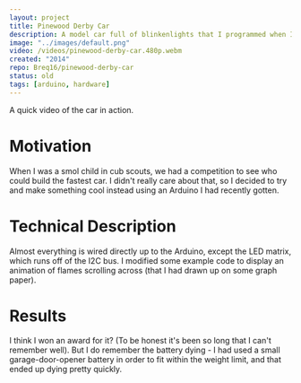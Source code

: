 ```yaml
---
layout: project
title: Pinewood Derby Car
description: A model car full of blinkenlights that I programmed when I was a smol child.
image: "../images/default.png"
video: /videos/pinewood-derby-car.480p.webm
created: "2014"
repo: Breq16/pinewood-derby-car
status: old
tags: [arduino, hardware]
---
```


<YouTube id="X23kVwWfueI" />

<Caption>
A quick video of the car in action.
</Caption>

# Motivation

When I was a smol child in cub scouts, we had a competition to see who could build the fastest car. I didn't really care about that, so I decided to try and make something cool instead using an Arduino I had recently gotten.

# Technical Description

Almost everything is wired directly up to the Arduino, except the LED matrix, which runs off of the I2C bus. I modified some example code to display an animation of flames scrolling across (that I had drawn up on some graph paper).

# Results

I think I won an award for it? (To be honest it's been so long that I can't remember well). But I do remember the battery dying - I had used a small garage-door-opener battery in order to fit within the weight limit, and that ended up dying pretty quickly.

